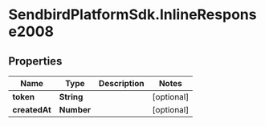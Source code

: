 # SendbirdPlatformSdk.InlineResponse2008

## Properties

Name | Type | Description | Notes
------------ | ------------- | ------------- | -------------
**token** | **String** |  | [optional] 
**createdAt** | **Number** |  | [optional] 


